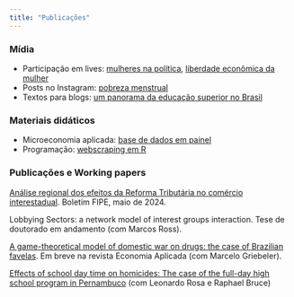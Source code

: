 ```yaml
---
title: "Publicações"
---
```


### Mídia
- Participação em lives: [mulheres na política](https://www.instagram.com/tv/CWBQhzngZid/?igshid=NTdlMDg3MTY=), [liberdade econômica da mulher](https://www.instagram.com/tv/Ca8YvEnAWN3/?igshid=NTdlMDg3MTY=)
- Posts no Instagram: [pobreza menstrual](https://www.instagram.com/p/CXMK4LjrPiO/?igshid=NTdlMDg3MTY=)
- Textos para blogs: [um panorama da educação superior no Brasil](https://economiadeservicos.com/tag/qualificacao/)

### Materiais didáticos 
- Microeconomia aplicada: [base de dados em painel](https://docs.google.com/document/d/1r-Njf6lgkScfKHMmYQI2xvpI_AC3xj-_-7g10ADDE88/edit?usp=sharing)
- Programação: [webscraping em R](https://sarellas.github.io/webscrapping.html)

### Publicações e Working papers

[Análise regional dos efeitos da Reforma Tributária no comércio interestadual](https://downloads.fipe.org.br/publicacoes/bif/bif524-49-54.pdf). Boletim FIPE, maio de 2024.

Lobbying Sectors: a network model of interest groups interaction. Tese de doutorado em andamento (com Marcos Ross).

[A game-theoretical model of domestic war on drugs: the case of Brazilian favelas](https://drive.google.com/file/d/1uDFVyslqEU41O06rPdQVIQ6Wu8ZnLpdL/view?usp=sharing). Em breve na revista Economia Aplicada (com Marcelo Griebeler).

[Effects of school day time on homicides: The case of the full-day high school program in Pernambuco](https://vox.lacea.org/?q=abstract/effects_school_homicides) (com Leonardo Rosa e Raphael Bruce)
